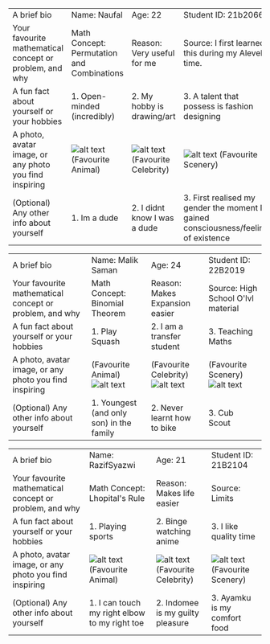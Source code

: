 |                                                         |               |                 |               |
|---------------------------------------------------------|---------------|-----------------|---------------|
| A brief bio                                             | Name: Naufal        | Age: 22           | Student ID: 21b2066  |
| Your favourite mathematical concept or problem, and why | Math Concept: Permutation and Combinations | Reason: Very useful for me         | Source: I first learned this during my Alevel time.       |
| A fun fact about yourself or your hobbies               | 1. Open-minded (incredibly)            | 2. My hobby is drawing/art             | 3. A talent that possess is fashion designing           |
| A photo, avatar image, or any photo you find inspiring  | ![alt text](https://i.pinimg.com/236x/da/e7/4a/dae74af2b65a477ca94088a35989a6cd.jpg) (Favourite Animal) | ![alt text](https://w7.pngwing.com/pngs/719/959/png-transparent-celebes-crested-macaque-monkey-selfie-grapher-people-for-the-ethical-treatment-of-animals-funny-mammal-animals-terrestrial-animal-thumbnail.png) (Favourite Celebrity)| ![alt text](https://static.vecteezy.com/system/resources/previews/027/925/338/large_2x/aerial-view-white-clouds-in-blue-sky-top-view-from-drone-aerial-bird-s-eye-aerial-top-view-cloudscape-sky-background-generative-ai-illustration-photo.jpg) (Favourite Scenery) |
| (Optional) Any other info about yourself                | 1. Im a dude            | 2. I didnt know I was a dude              | 3. First realised my gender the moment I gained consciousness/feeling of existence           |

|                                                         |               |                 |               |
|---------------------------------------------------------|---------------|-----------------|---------------|
| A brief bio                                             | Name: Malik Saman         | Age: 24            | Student ID: 22B2019  |
| Your favourite mathematical concept or problem, and why | Math Concept: Binomial Theorem | Reason: Makes Expansion easier         | Source: High School O'lvl material      |
| A fun fact about yourself or your hobbies               | 1. Play Squash           | 2. I am a transfer student               | 3. Teaching Maths           |
| A photo, avatar image, or any photo you find inspiring  |  (Favourite Animal) ![alt text](https://www.rd.com/wp-content/uploads/2021/01/GettyImages-1175550351.jpg?resize=2048) |  (Favourite Celebrity)![alt text](https://i.pinimg.com/originals/87/a6/0e/87a60e636be44c00c30608c0978eed74.jpg) | (Favourite Scenery)![alt text](https://i.pinimg.com/originals/32/02/63/32026365be9c58b690f2ebb2670899d3.jpg) |
| (Optional) Any other info about yourself                | 1. Youngest (and only son) in  the family           | 2. Never learnt how to bike             | 3. Cub Scout          |

|                                                         |               |                 |               |
|---------------------------------------------------------|---------------|-----------------|---------------|
| A brief bio                                             | Name: RazifSyazwi        | Age: 21           | Student ID: 21B2104  |
| Your favourite mathematical concept or problem, and why | Math Concept: Lhopital's Rule | Reason: Makes life easier        | Source: Limits      |
| A fun fact about yourself or your hobbies               | 1. Playing sports           | 2. Binge watching anime             | 3. I like quality time          |
| A photo, avatar image, or any photo you find inspiring  | ![alt text](https://easy-peasy.ai/cdn-cgi/image/quality=80,format=auto,width=700/https://fdczvxmwwjwpwbeeqcth.supabase.co/storage/v1/object/public/images/3a0b1690-1980-483b-a1c4-054b96626cf3/db4881d1-6d87-4a07-8a8f-9e8902f205a7.png)(Favourite Animal)  | ![alt text](https://www.vibe.com/wp-content/uploads/2023/02/GettyImages-1393079250-e1676666115958.jpg)(Favourite Celebrity) | ![alt text](https://scitechdaily.com/images/Milky-Way-From-Canyonlands-National-Park-scaled.jpg)(Favourite Scenery) |
| (Optional) Any other info about yourself                | 1. I can touch my right elbow to my right toe           | 2. Indomee is my guilty pleasure              | 3. Ayamku is my comfort food          |
